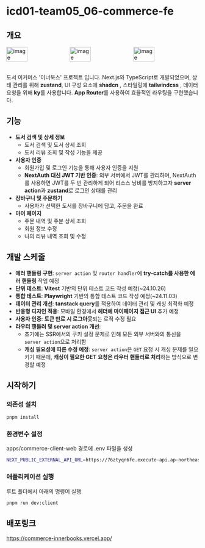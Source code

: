 # icd01-team05_06-commerce-fe

## 개요
<div style="display: flex; flex-direction: row;">
  <img width="33%" alt="image" src="https://github.com/user-attachments/assets/1e3727e7-698b-4ecc-a37d-61c30801a58d">
  <img width="33%" alt="image" src="https://github.com/user-attachments/assets/d19a37bb-f69f-4e70-976b-52454f2cfa6e">
  <img width="33%" alt="image" src="https://github.com/user-attachments/assets/24642082-c83c-428f-a4b4-a3c585e304c3">
</div>
<br/>

도서 이커머스 '이너북스' 프로젝트 입니다. Next.js와 TypeScript로 개발되었으며, 상태 관리를 위해 **zustand**, UI 구성 요소에 **shadcn** , 스타일링에 **tailwindcss** , 데이터 요청을 위해 **ky**를 사용합니다. **App Router**를 사용하여 효율적인 라우팅을 구현했습니다.

## 기능
- **도서 검색 및 상세 정보**
  - 도서 검색 및 도서 상세 조회
  - 도서 리뷰 조회 및 작성 기능을 제공
- **사용자 인증**
  - 회원가입 및 로그인 기능을 통해 사용자 인증을 지원
  - **NextAuth 대신 JWT 기반 인증**: 외부 서버에서 JWT를 관리하며, NextAuth를 사용하면 JWT를 두 번 관리하게 되어 리소스 낭비를 방지하고자 **server action**과 **zustand**로 로그인 상태를 관리
- **장바구니 및 주문하기**
  - 사용자가 선택한 도서를 장바구니에 담고, 주문을 완료
- **마이 페이지**
  - 주문 내역 및 주분 상세 조회
  - 회원 정보 수정
  - 나의 리뷰 내역 조회 및 수정

## 개발 스케줄
- **에러 핸들링 구현**: `server action` 및 `router handler`에 **try-catch를 사용한 에러 핸들링** 작업 예정
- **단위 테스트**: **Vitest** 기반의 단위 테스트 코드 작성 예정(~24.10.26)
- **통합 테스트**: **Playwright** 기반의 통합 테스트 코드 작성 예정(~24.11.03)
- **데이터 관리 개선**: **tanstack query**를 적용하여 데이터 관리 및 캐싱 최적화 예정
- **반응형 디자인 적용**: 모바일 환경에서 **헤더에 마이페이지 접근 UI** 추가 예정
- **사용자 인증**: **토큰 만료 시 로그아웃**되는 로직 수정 필요
- **라우터 핸들러 및 server action 개선**:
  - 초기에는 SSR에서의 쿠키 설정 문제로 인해 모든 외부 서버와의 통신을 `server action`으로 처리함
  - **캐싱 필요성에 따른 수정 예정**: `server action`은 `GET` 요청 시 캐싱 문제를 일으키기 때문에, **캐싱이 필요한 GET 요청은 라우터 핸들러로 처리**하는 방식으로 변경할 예정

## 시작하기

### 의존성 설치
```bash
pnpm install
```

### 환경변수 설정
apps/commerce-client-web 경로에 .env 파일을 생성
```bash
NEXT_PUBLIC_EXTERNAL_API_URL=https://76ztyqn6fe.execute-api.ap-northeast-2.amazonaws.com/
```

### 애플리케이션 실행
루트 폴더에서 아래의 명령어 실행
```bash
pnpm run dev:client
```

## 배포링크
https://commerce-innerbooks.vercel.app/
